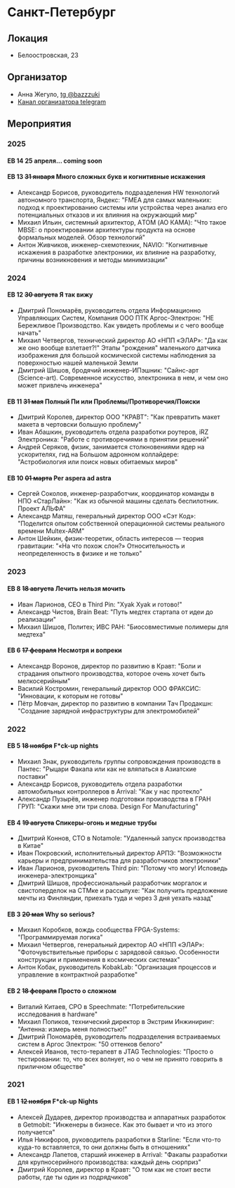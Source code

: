 # Санкт-Петербург
## Локация
- Белоостровская, 23
## Организатор
- Анна Жегуло, [tg @bazzzuki](https://t.me/bazzzuki)
- [Канал организатора telegram](https://t.me/thirdpin)
## Мероприятия
### 2025
#### EB 14 25 апреля... coming soon
#### EB 13 ~~31 января~~ Много сложных букв и когнитивные искажения
- Александр Борисов, руководитель подразделения HW технологий автономного транспорта, Яндекс: "FMEA для самых маленьких: подход к проектированию системы или устройства через анализ его потенциальных отказов и их влияния на окружающий мир"
- Михаил Ильин, системный архитектор, АTOM (АО КАМА): "Что такое MBSE: о проектировании архитектуры продукта на основе формальных моделей. Обзор технологий"
- Антон Живчиков, инженер-схемотехник, NAVIO: "Когнитивные искажения в разработке электроники, их влияние на разработку, причины возникновения и методы минимизации"
### 2024
#### EB 12 ~~30 августа~~ Я так вижу
- Дмитрий Пономарёв, руководитель отдела Информационно Управляющих Систем, Компания ООО ПТК Аргос-Электрон: "НЕ Бережливое Производство. Как увидеть проблемы и с чего вообще начать"
- Михаил Четвергов, технический директор АО «НПП «ЭЛАР»: "Да как же оно вообще взлетает?!" Этапы "рождения" маленького датчика изображения для большой космической системы наблюдения за поверхностью нашей маленькой Земли
- Дмитрий Шишов, бродячий инженер-ИПэшник: "Сайнс-арт (Science-art). Современное искусство, электроника в нем, и чем оно может привлечь инженера"
#### EB 11 ~~31 мая~~ Полный Пи или Проблемы/Противоречия/Поиски
- Дмитрий Королев, директор ООО "КРАВТ": "Как превратить макет макета в чертовски большую проблему"
- Иван Абашкин, руководитель отдела разработки роутеров, iRZ Электроника: "Работе с противоречиями в принятии решений"
- Андрей Серяков, физик, занимается столкновениями ядер на ускорителях, гид на Большом адронном коллайдере: "Астробиология или поиск новых обитаемых миров"
#### EB 10 ~~01 марта~~ Per aspera ad astra
- Сергей Соколов, инженер-разработчик, координатор команды в НПО «СтарЛайн»: "Как из обычной машины сделать беспилотник. Проект АЛЬФА"
- Александр Матяш, генеральный директор ООО «Сэт Код»: "Поделится опытом собственной операционной системы реального времени Multex-ARM"
- Антон Шейкин, физик-теоретик, область интересов — теория гравитации: "«На что похож слон?» Относительность и неопределенность в физике и не только"
### 2023
#### EB 8 ~~18 августа~~ Лечить нельзя мочить
- Иван Ларионов, CEO в Third Pin: "Xyak Xyak и готово!"
- Александр Чистов, Brain Beat: "Путь медтех стартапа от идеи до реализации"
- Михаил Шишов, Политех; ИВС РАН: "Биосовместимые полимеры для медтеха"
#### EB 6 ~~17 февраля~~ Несмотря и вопреки
- Александр Воронов, директор по развитию в Кравт: "Боли и страдания опытного производства, которое очень хочет быть мелкосерийным"
- Василий Костромин, генеральный директор ООО ФРАКСИС: "Инновации, к которым не готовы"
- Пётр Мовчан, директор по развитию в компании Тач Продакшн: "Создание зарядной инфраструктуры для электромобилей"
### 2022
#### EB 5 ~~18 ноября~~ F*ck-up nights
- Михаил Знак, руководитель группы сопровождения производств в Пантес: "Рыцари Факапа или как не вляпаться в Азиатские поставки"
- Александр Борисов, руководитель отдела разработки автомобильных контроллеров в Arrival: "Как у нас протекло"
- Александр Пузырёв, инженер подготовки производства в ГРАН ГРУП: "Скажи мне эти три слова. Design For Manufacturing"
#### EB 4 ~~19 августа~~ Спикеры-огонь и медные трубы
- Дмитрий Коннов, CTO в Notamole: "Удаленный запуск производства в Китае"
- Иван Покровский, исполнительный директор АРПЭ: "Возможности карьеры и предпринимательства для разработчиков электроники"
- Иван Ларионов, руководитель Third pin: "Потому что могу! Исповедь инженера-электронщика"
- Дмитрий Шишов, профессиональный разработчик моргалок и свистоперделок на СТМке и рассыпухе: "Как получить предложение мечты из Финляндии, приехать туда и через 3 дня уехать назад"
#### EB 3 ~~20 мая~~ Why so serious?
- Михаил Коробков, вождь сообщества FPGA-Systems: "Программируемая логика"
- Михаил Четвергов, генеральный директор АО «НПП «ЭЛАР»: "Фоточувствительные приборы с зарядовой связью. Особенности конструкции и применения в космических системах"
- Антон Кобак, руководитель KobakLab: "Организация процессов и управление в контрактной разработке"
#### EB 2 ~~18 февраля~~ Просто о сложном
- Виталий Китаев, CPO в Speechmate: "Потребительские исследования в hardware"
- Михаил Попиков, технический директор в Экстрим Инжиниринг: "Антенна: измерь меня полностью!"
- Дмитрий Пономарёв, руководитель подразделения встраиваемых систем в Аргос Электрон: "50 оттенков белого"
- Алексей Иванов, тесто-терапевт в JTAG Technologies: "Просто о тестировании: то, что всех волнует, но о чем не принято говорить в приличном обществе"
### 2021
#### EB 1 ~~12 ноября~~ F*ck-up Nights
- Алексей Дударев, директор производства и аппаратных разработок в Getmobit: "Инженеры в бизнесе. Как это бывает и что из этого получается"
- Илья Никифоров, руководитель разработки в Starline: "Если что-то куда-то вставляется, то они должны быть в отношениях"
- Александр Лапетов, старший инженер в Arrival: "Факапы разработки для крупносерийного производства: каждый день сюрприз"
- Дмитрий Королев, директор в Кравт: "О том как не стоит вести работы, где ты один из подрядчиков"
